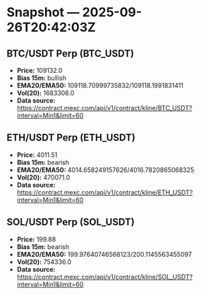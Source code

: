 # Snapshot — 2025-09-26T20:42:03Z

## BTC/USDT Perp (BTC_USDT)
- **Price:** 109132.0
- **Bias 15m:** bullish
- **EMA20/EMA50:** 109118.70999735832/109118.1991831411
- **Vol(20):** 1683308.0
- **Data source:** https://contract.mexc.com/api/v1/contract/kline/BTC_USDT?interval=Min1&limit=60

## ETH/USDT Perp (ETH_USDT)
- **Price:** 4011.51
- **Bias 15m:** bearish
- **EMA20/EMA50:** 4014.658249157626/4016.7820865068325
- **Vol(20):** 470071.0
- **Data source:** https://contract.mexc.com/api/v1/contract/kline/ETH_USDT?interval=Min1&limit=60

## SOL/USDT Perp (SOL_USDT)
- **Price:** 199.88
- **Bias 15m:** bearish
- **EMA20/EMA50:** 199.97640746568123/200.1145563455097
- **Vol(20):** 754336.0
- **Data source:** https://contract.mexc.com/api/v1/contract/kline/SOL_USDT?interval=Min1&limit=60
